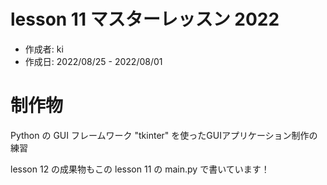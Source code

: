 # lesson 11 マスターレッスン 2022

- 作成者: ki
- 作成日: 2022/08/25 - 2022/08/01

# 制作物

Python の GUI フレームワーク "tkinter" を使ったGUIアプリケーション制作の練習

lesson 12 の成果物もこの lesson 11 の main.py で書いています！